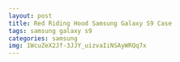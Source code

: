```yaml
---
layout: post
title: Red Riding Hood Samsung Galaxy S9 Case
tags: samsung galaxy s9
categories: samsung
img: 1WcuZeX2Jf-3JJY_uizvaIiNSAyWRQq7x
---
```

